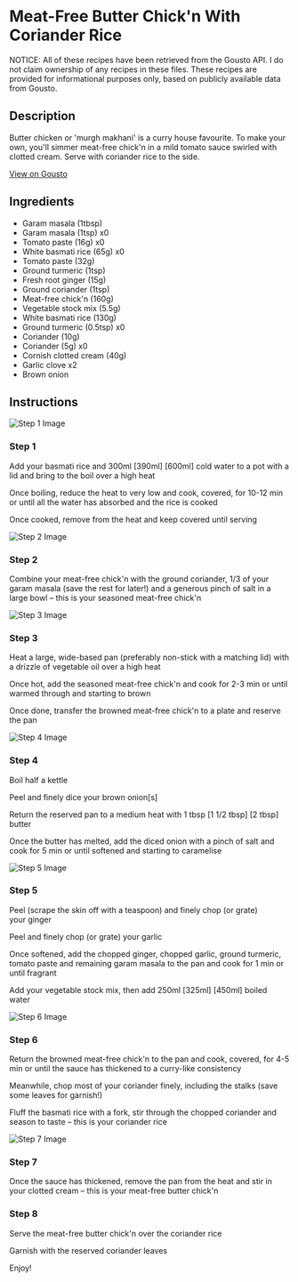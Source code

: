 # Meat-Free Butter Chick'n With Coriander Rice

NOTICE: All of these recipes have been retrieved from the Gousto API. I do not claim ownership of any recipes in these files. These recipes are provided for informational purposes only, based on publicly available data from Gousto.

## Description

Butter chicken or 'murgh makhani' is a curry house favourite. To make your own, you'll simmer meat-free chick'n in a mild tomato sauce swirled with clotted cream. Serve with coriander rice to the side. 

[View on Gousto](https://www.gousto.co.uk/recipes/cookbook/butter-meat-free-chicken-with-coriander-rice)

## Ingredients

- Garam masala (1tbsp)
- Garam masala (1tsp) x0
- Tomato paste (16g) x0
- White basmati rice (65g) x0
- Tomato paste (32g)
- Ground turmeric (1tsp)
- Fresh root ginger (15g)
- Ground coriander (1tsp)
- Meat-free chick'n (160g)
- Vegetable stock mix (5.5g)
- White basmati rice (130g)
- Ground turmeric (0.5tsp) x0
- Coriander (10g)
- Coriander (5g) x0
- Cornish clotted cream (40g)
- Garlic clove x2
- Brown onion

## Instructions

![Step 1 Image](https://production-media.gousto.co.uk/cms/recipe-step-image/step-1-1635260042310-x200.jpg)

### Step 1

Add your basmati rice and 300ml <span class="text-purple">[390ml]</span> <span class="text-danger">[600ml] </span>cold water to a pot with a lid and bring to the boil over a high heat

Once boiling, reduce the heat to very low and cook, covered, for 10-12 min or until all the water has absorbed and the rice is cooked

Once cooked, remove from the heat and keep covered until serving

![Step 2 Image](https://production-media.gousto.co.uk/cms/recipe-step-image/step-2-1635260054828-x200.jpg)

### Step 2

Combine your meat-free chick'n with the ground coriander, 1/3 of your<span class="text-danger"> </span>garam masala (save the rest for later!) and a generous pinch of salt in a large bowl – this is your seasoned meat-free chick'n

![Step 3 Image](https://production-media.gousto.co.uk/cms/recipe-step-image/step-3-1635260062208-x200.jpg)

### Step 3

Heat a large, wide-based pan (preferably non-stick with a matching lid) with a drizzle of vegetable oil over a high heat

Once hot, add the seasoned meat-free chick'n and cook for 2-3 min or until warmed through and starting to brown

Once done, transfer the browned meat-free chick'n to a plate and reserve the pan

![Step 4 Image](https://production-media.gousto.co.uk/cms/recipe-step-image/step-4-1635260067034-x200.jpg)

### Step 4

Boil half a kettle

Peel and finely dice your brown onion[s]

Return the reserved pan to a medium heat with 1 tbsp <span class="text-purple">[1 1/2 tbsp]</span> <span class="text-danger">[2 tbsp]</span> butter

Once the butter has melted, add the diced onion with a pinch of salt and cook for 5 min or until softened and starting to caramelise

![Step 5 Image](https://production-media.gousto.co.uk/cms/recipe-step-image/step-5-1635260078087-x200.jpg)

### Step 5

Peel (scrape the skin off with a teaspoon) and finely chop (or grate) your ginger

Peel and finely chop (or grate) your garlic

Once softened, add the chopped ginger, chopped garlic, ground turmeric, tomato paste and remaining garam masala to the pan and cook for 1 min or until fragrant

Add your vegetable stock mix, then add 250ml <span class="text-purple">[325ml]</span> <span class="text-danger">[450ml]</span> boiled water

![Step 6 Image](https://production-media.gousto.co.uk/cms/recipe-step-image/step-6-1-1635260082998-x200.jpg)

### Step 6

Return the browned meat-free chick'n to the pan and cook, covered, for 4-5 min or until the sauce has thickened to a curry-like consistency

Meanwhile, chop most of your coriander finely, including the stalks (save some leaves for garnish!)

Fluff the basmati rice with a fork, stir through the chopped coriander and season to taste – this is your coriander rice

![Step 7 Image](https://production-media.gousto.co.uk/cms/recipe-step-image/step-7-1635260088667-x200.jpg)

### Step 7

Once the sauce has thickened, remove the pan from the heat and stir in your clotted cream – this is your meat-free butter chick'n

### Step 8

Serve the meat-free butter chick'n over the coriander rice

Garnish with the reserved coriander leaves

Enjoy!

